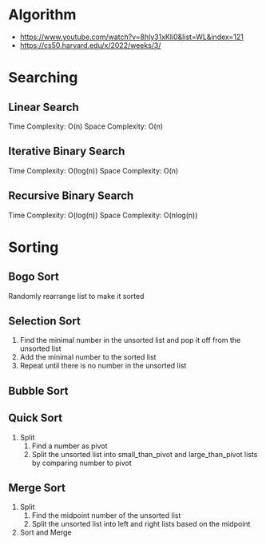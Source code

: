 # Algorithm

- https://www.youtube.com/watch?v=8hly31xKli0&list=WL&index=121
- https://cs50.harvard.edu/x/2022/weeks/3/

# Searching

## Linear Search

Time Complexity: O(n)
Space Complexity: O(n)

## Iterative Binary Search

Time Complexity: O(log(n))
Space Complexity: O(n)

## Recursive Binary Search

Time Complexity: O(log(n))
Space Complexity: O(nlog(n))

# Sorting

## Bogo Sort

Randomly rearrange list to make it sorted

## Selection Sort

1. Find the minimal number in the unsorted list and pop it off from the unsorted list
1. Add the minimal number to the sorted list
1. Repeat until there is no number in the unsorted list

## Bubble Sort

## Quick Sort

1. Split
   1. Find a number as pivot
   1. Split the unsorted list into small_than_pivot and large_than_pivot lists by comparing number to pivot

## Merge Sort

1. Split
   1. Find the midpoint number of the unsorted list
   1. Split the unsorted list into left and right lists based on the midpoint
1. Sort and Merge
